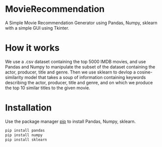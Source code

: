 # MovieRecommendation
A Simple Movie Recommendation Generator using Pandas, Numpy, sklearn with a simple GUI using Tkinter. 
# How it works
We use a .csv dataset containing the top 5000 IMDB movies, and use Pandas and Numpy to manipulate the subset of the dataset 
containing the actor, producer, title and genre. Then we use sklearn to devlop a cosine-similarity model that
takes a soup of information containing keywords describing the actor, producer, title and genre, and on which we produce
the top 10 similar titles to the given movie.
# Installation
Use the package manager [pip](https://pip.pypa.io/en/stable/) to install Pandas, Numpy, sklearn.

```bash
pip install pandas
pip install numpy
pip install sklearn
```

